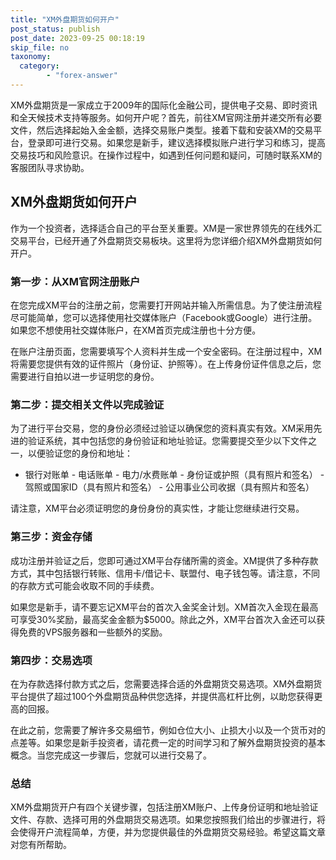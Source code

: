 ```yaml
---
title: "XM外盘期货如何开户"
post_status: publish
post_date: 2023-09-25 00:18:19
skip_file: no
taxonomy:
  category:
        - "forex-answer"
---
```


XM外盘期货是一家成立于2009年的国际化金融公司，提供电子交易、即时资讯和全天候技术支持等服务。如何开户呢？首先，前往XM官网注册并递交所有必要文件，然后选择起始入金金额，选择交易账户类型。接着下载和安装XM的交易平台，登录即可进行交易。如果您是新手，建议选择模拟账户进行学习和练习，提高交易技巧和风险意识。在操作过程中，如遇到任何问题和疑问，可随时联系XM的客服团队寻求协助。

## XM外盘期货如何开户

作为一个投资者，选择适合自己的平台至关重要。XM是一家世界领先的在线外汇交易平台，已经开通了外盘期货交易板块。这里将为您详细介绍XM外盘期货如何开户。

### 第一步：从XM官网注册账户

在您完成XM平台的注册之前，您需要打开网站并输入所需信息。为了使注册流程尽可能简单，您可以选择使用社交媒体账户（Facebook或Google）进行注册。如果您不想使用社交媒体账户，在XM首页完成注册也十分方便。

在账户注册页面，您需要填写个人资料并生成一个安全密码。在注册过程中，XM将需要您提供有效的证件照片（身份证、护照等）。在上传身份证件信息之后，您需要进行自拍以进一步证明您的身份。

### 第二步：提交相关文件以完成验证

为了进行平台交易，您的身份必须经过验证以确保您的资料真实有效。XM采用先进的验证系统，其中包括您的身份验证和地址验证。您需要提交至少以下文件之一，以便验证您的身份和地址：

- 银行对账单 - 电话账单 - 电力/水费账单 - 身份证或护照（具有照片和签名） - 驾照或国家ID（具有照片和签名） - 公用事业公司收据（具有照片和签名）

请注意，XM平台必须证明您的身份身份的真实性，才能让您继续进行交易。

### 第三步：资金存储

成功注册并验证之后，您即可通过XM平台存储所需的资金。XM提供了多种存款方式，其中包括银行转账、信用卡/借记卡、联盟付、电子钱包等。请注意，不同的存款方式可能会收取不同的手续费。

如果您是新手，请不要忘记XM平台的首次入金奖金计划。XM首次入金现在最高可享受30%奖励，最高奖金金额为$5000。除此之外，XM平台首次入金还可以获得免费的VPS服务器和一些额外的奖励。

### 第四步：交易选项

在为存款选择付款方式之后，您需要选择合适的外盘期货交易选项。XM外盘期货平台提供了超过100个外盘期货品种供您选择，并提供高杠杆比例，以助您获得更高的回报。

在此之前，您需要了解许多交易细节，例如仓位大小、止损大小以及一个货币对的点差等。如果您是新手投资者，请花费一定的时间学习和了解外盘期货投资的基本概念。当您完成这一步骤后，您就可以进行交易了。

### 总结

XM外盘期货开户有四个关键步骤，包括注册XM账户、上传身份证明和地址验证文件、存款、选择可用的外盘期货交易选项。如果您按照我们给出的步骤进行，将会使得开户流程简单，方便，并为您提供最佳的外盘期货交易经验。希望这篇文章对您有所帮助。 

